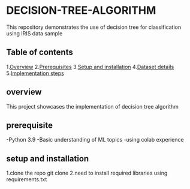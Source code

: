 # DECISION-TREE-ALGORITHM
This repository demonstrates the use of decision tree for classification using IRIS data sample
## Table of contents
1.[Overview](#overview)
2.[Prerequisites](#prerequisite)
3.[Setup and installation](#setup_and_instalation)
4.[Dataset details](#dataset_details)
5.[Implementation steps](#implementation_steps)


## overview
This project showcases the implementation of decision tree algorithm

## prerequisite

-Python 3.9
-Basic understanding of ML topics
-using colab experience

## setup and installation
1.clone the repo
git clone
2.need to install required libraries using requirements.txt
